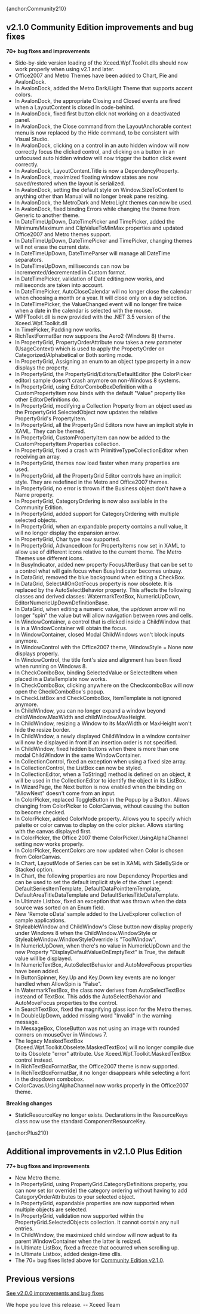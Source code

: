 {anchor:Community210}
## v2.1.0 Community Edition improvements and bug fixes

**70+ bug fixes and improvements**

* Side-by-side version loading of the Xceed.Wpf.Toolkit.dlls should now work properly when using v2.1 and later.
* Office2007 and Metro Themes have been added to Chart, Pie and AvalonDock.
* In AvalonDock, added the Metro Dark/Light Theme that supports accent colors.
* In AvalonDock, the appropriate Closing and Closed events are fired when a LayoutContent is closed in code-behind.
* In AvalonDock, fixed first button click not working on a deactivated panel.
* In AvalonDock, the Close command from the LayoutAnchorable context menu is now replaced by the Hide command, to be consistent with Visual Studio.
* In AvalonDock, clicking on a control in an auto hidden window will now correctly focus the clicked control, and clicking on a button in an unfocused auto hidden window will now trigger the button click event correctly.
* In AvalonDock, LayoutContent.Title is now a DependencyProperty.
* In AvalonDock, maximized floating window states are now saved/restored when the layout is serialized.
* In AvalonDock, setting the default style on Window.SizeToContent to anything other than Manual will no longer break pane resizing.
* In AvalonDock, the MetroDark and MetroLight themes can now be used.
* In AvalonDock, fixed binding Errors while changing the theme from Generic to another theme.
* In DateTimeUpDown, DateTimePicker and TimePicker, added the Minimum/Maximum and ClipValueToMinMax properties and updated Office2007 and Metro themes support.
* In DateTimeUpDown, DateTimePicker and TimePicker, changing themes will not erase the current date.
* In DateTimeUpDown, DateTimeParser will manage all DateTime separators.
* In DateTimeUpDown, milliseconds can now be incremented/decremented in Custom format.
* In DateTimePicker, validation of Date editing now works, and milliseconds are taken into account.
* In DateTimePicker, AutoCloseCalendar will no longer close the calendar when choosing a month or a year. It will close only on a day selection.
* In DateTimePicker, the ValueChanged event will no longer fire twice when a date in the calendar is selected with the mouse.
* WPFToolkit.dll is now provided with the .NET 3.5 version of the Xceed.Wpf.Toolkit.dll
* In TimePicker, Padding now works.
* RichTextFormatBar now suppoers the Aero2 (Windows 8) theme.
* In PropertyGrid, PropertyOrderAttribute now takes a new parameter (UsageContext) which is used to apply the PropertyOrder on Categorized/Alphabetical or Both sorting mode.
* In PropertyGrid, Assigning an enum to an object type property in a now displays the property.
* In PropertyGrid, the PropertyGrid/Editors/DefaultEditor (the ColorPicker editor) sample doesn't crash anymore on non-Windows 8 systems.
* In PropertyGrid, using EditorComboBoxDefinition with a CustomPropertyItem now binds with the default "Value" property like other EditorDefinitions do. 
* In PropertyGrid, modifying a Collection Property from an object used as the PropertyGrid.SelectedObject now updates the relative PropertyGrid's PropertyItem.
* In PropertyGrid, all the PropertyGrid Editors now have an implicit style in XAML. They can be themed.
* In PropertyGrid, CustomPropertyItem can now be added to the CustomPropertyItem.Properties collection.
* In PropertyGrid, fixed a crash with PrimitiveTypeCollectionEditor when receiving an array.
* In PropertyGrid, themes now load faster when many properties are used.
* In PropertyGrid, all the PropertyGrid Editor controls have an implicit style. They are redefined in the Metro and Office2007 themes.
* In PropertyGrid, no error is thrown if the Business object don't have a Name property.
* In PropertyGrid, CategoryOrdering is now also available in the Community Edition. 
* In PropertyGrid, added support for CategoryOrdering with multiple selected objects.
* In PropertyGrid, when an expandable property contains a null value, it will no longer display the expansion arrow.
* In PropertyGrid, Char type now supported.
* In PropertyGrid, AdvancedIcon for PropertyItems now set in XAML to allow use of different icons relative to the current theme. The Metro Themes use different icons.
* In BusyIndicator, added new property FocusAfterBusy that can be set to a control what will gain focus when BusyIndicator becomes unbusy.
* In DataGrid, removed the blue background when editing a CheckBox.
* In DataGrid, SelectAllOnGotFocus property is now obsolete. It is replaced by the AutoSelectBehavior property. This affects the following classes and derived classes: WatermarkTextBox, NumericUpDown, EditorNumericUpDownDefinitionBase.
* In DataGrid, when editing a numeric value, the up/down arrow will no longer "spin" the value but will allow navigation between rows and cells.
* In WindowContainer, a control that is clicked inside a ChildWindow that is in a WindowContainer will obtain the focus.
* In WindowContainer, closed Modal ChildWindows won't block inputs anymore.
* In WindowControl with the Office2007 theme, WindowStyle = None now displays properly.
* In WindowControl, the title font's size and alignment has been fixed when running on Windows 8.
* In CheckComboBox, binding SelectedValue or SelectedItem when placed in a DataTemplate now works.
* In CheckComboBox, clicking anywhere on the CheckcomboBox will now open the CheckComboBox's popup.
* In CheckListBox and CheckComboBox, ItemTemplate is not ignored anymore.
* In ChildWindow, you can no longer expand a window beyond childWindow.MaxWidth and childWindow.MaxHeight.
* In ChildWindow, resizing a Window to its MaxWidth or MaxHeight won't hide the resize border.
* In ChildWindow, a newly displayed ChildWindow in a window container will now be displayed in front if an insertion order is not specified.
* In ChildWindow, fixed hidden buttons when there is more than one modal ChildWindow in the same WindowContainer.
* In CollectionControl, fixed an exception when using a  fixed size array.
* In CollectionControl, the ListBox can now be styled.
* In CollectionEditor, when a ToString() method is defined on an object, it will be used in the CollectionEditor to identify the object in its ListBox.
* In WizardPage, the Next button is now enabled when the binding on "AllowNext" doesn't come from an input.
* In ColorPicker, replaced ToggleButton in the Popup by a Button. Allows changing from ColorPicker to ColorCanvas, without causing the button to become checked.
* In ColorPicker, added ColorMode property. Allows you to specify which palette or color canvas to display on the color picker. Allows starting with the canvas displayed first.
* In ColorPicker, the Office 2007 theme ColorPicker.UsingAlphaChannel setting now works properly.
* In ColorPicker, RecentColors are now updated when Color is chosen from ColorCanvas.
* In Chart, LayoutMode of Series can be set in XAML with SideBySide or Stacked option.
* In Chart, the following properties are now Dependency Properties and can be used to set the default implicit style of the chart Legend: DefaultSeriesItemTemplate, DefaultDataPointItemTemplate, DefaultAreaTitleDataTemplate and DefaultSeriesTitleDataTemplate.
* In Ultimate Listbox, fixed an exception that was thrown when the data source was sorted on an Enum field.
* New 'Remote oData' sample added to the LiveExplorer collection of sample applications.
* StyleableWindow and ChildWindow's Close button now display properly under Windows 8 when the ChildWindow.WindowStyle or StyleableWindow.WindowStyleOverride is "ToolWindow".
* In NumericUpDown, when there's no value in NumericUpDown and the new Property "DisplayDefaultValueOnEmptyText" is True, the default value will be displayed.
* In NumericTextBox, AutoSelectBehavior and AutoMoveFocus properties have been added.
* In ButtonSpinner, Key.Up and Key.Down key events are no longer handled when AllowSpin is "False".
* In WatermarkTextBox, the class now derives from AutoSelectTextBox insteand of TextBox. This adds the AutoSelectBehavior and AutoMoveFocus properties to the control.
* In SearchTextBox, fixed the magnifying glass icon for the Metro themes.
* In DoubleUpDown, added missing word "Invalid" in the warning message.
* In MessageBox, CloseButton was not using an image with rounded corners on mouseOver in Windows 7.
* The legacy MaskedTextBox (Xceed.Wpf.Toolkit.Obselete.MaskedTextBox) will no longer compile due to its Obsolete "error" attribute. Use Xceed.Wpf.Toolkit.MaskedTextBox control instead.
* In RichTextBoxFormatBar, the Office2007 theme is now supported.
* In RichTextBoxFormatBar, it no longer disappears while selecting a font in the dropdown combobox.
* ColorCavas.UsingAlphaChannel now works properly in the Office2007 theme.

**Breaking changes**

* StaticResourceKey no longer exists. Declarations in the ResourceKeys class now use the standard ComponentResourceKey.

{anchor:Plus210}
## Additional improvements in v2.1.0 Plus Edition

**77+ bug fixes and improvements**

* New Metro theme.
* In PropertyGrid, using PropertyGrid.CategoryDefinitions property, you can now set (or override) the category ordering without having to add CategoryOrderAttributes to your selected object.
* In PropertyGrid, expandable properties are now supported when multiple objects are selected.
* In PropertyGrid, validation now supported within the PropertyGrid.SelectedObjects collection. It cannot contain any null entries.
* In ChildWindow, the maximized child window will now adjust to its parent WindowContainer when the latter is resized.
* In Ultimate ListBox, fixed a freeze that occurred when scrolling up.
* In Ultimate Listbox, added design-time dlls.
* The 70+ bug fixes listed above for [Community Edition v2.1.0](#Community210).
## Previous versions

[See v2.0.0 improvements and bug fixes](Improvements200)

We hope you love this release.
-- Xceed Team